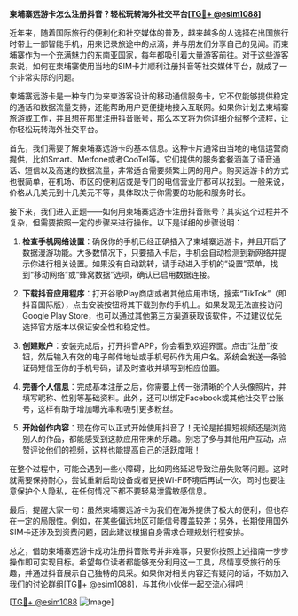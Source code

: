 **柬埔寨远游卡怎么注册抖音？轻松玩转海外社交平台[[TG💪+ @esim1088](https://t.me/s/esim1088)]**

近年来，随着国际旅行的便利化和社交媒体的普及，越来越多的人选择在出国旅行时带上一部智能手机，用来记录旅途中的点滴，并与朋友们分享自己的见闻。而柬埔寨作为一个充满魅力的东南亚国家，每年都吸引着大量游客前往。对于这些游客来说，如何在柬埔寨使用当地的SIM卡并顺利注册抖音等社交媒体平台，就成了一个非常实际的问题。

柬埔寨远游卡是一种专门为来柬游客设计的移动通信服务卡，它不仅能够提供稳定的通话和数据流量支持，还能帮助用户更便捷地接入互联网。如果你计划去柬埔寨旅游或工作，并且想在那里注册抖音账号，那么本文将为你详细介绍整个流程，让你轻松玩转海外社交平台。

首先，我们需要了解柬埔寨远游卡的基本信息。这种卡片通常由当地的电信运营商提供，比如Smart、Metfone或者CooTel等。它们提供的服务套餐涵盖了语音通话、短信以及高速的数据流量，非常适合需要频繁上网的用户。购买远游卡的方式也很简单，在机场、市区的便利店或是专门的电信营业厅都可以找到。一般来说，价格从几美元到十几美元不等，具体取决于你需要的功能和服务时长。

接下来，我们进入正题——如何用柬埔寨远游卡注册抖音账号？其实这个过程并不复杂，但需要按照一定的步骤来进行操作。以下是详细的步骤说明：

1. **检查手机网络设置**：确保你的手机已经正确插入了柬埔寨远游卡，并且开启了数据漫游功能。大多数情况下，只要插入卡后，手机会自动检测到新网络并提示你进行相关设置。如果没有自动跳转，请手动进入手机的“设置”菜单，找到“移动网络”或“蜂窝数据”选项，确认已启用数据连接。

2. **下载抖音应用程序**：打开谷歌Play商店或者其他应用市场，搜索“TikTok”（即抖音国际版），点击安装按钮将其下载到你的手机上。如果发现无法直接访问Google Play Store，也可以通过其他第三方渠道获取该软件，不过建议优先选择官方版本以保证安全性和稳定性。

3. **创建账户**：安装完成后，打开抖音APP，你会看到欢迎界面。点击“注册”按钮，然后输入有效的电子邮件地址或手机号码作为用户名。系统会发送一条验证码短信至你的手机号码，请及时查收并填写到相应位置。

4. **完善个人信息**：完成基本注册之后，你需要上传一张清晰的个人头像照片，并填写昵称、性别等基础资料。此外，还可以绑定Facebook或其他社交平台账号，这样有助于增加曝光率和吸引更多粉丝。

5. **开始创作内容**：现在你可以正式开始使用抖音了！无论是拍摄短视频还是浏览别人的作品，都能感受到这款应用带来的乐趣。别忘了多与其他用户互动，点赞评论他们的视频，这样也能提高自己的活跃度哦！

在整个过程中，可能会遇到一些小障碍，比如网络延迟导致注册失败等问题。这时就需要保持耐心，尝试重新启动设备或者更换Wi-Fi环境后再试一次。同时也要注意保护个人隐私，在任何情况下都不要轻易泄露敏感信息。

最后，提醒大家一句：虽然柬埔寨远游卡为我们在海外提供了极大的便利，但也存在一定的局限性。例如，在某些偏远地区可能信号覆盖较差；另外，长期使用国外SIM卡还涉及到资费问题，因此建议根据自身需求合理规划行程安排。

总之，借助柬埔寨远游卡成功注册抖音账号并非难事，只要你按照上述指南一步步操作即可实现目标。希望每位读者都能够充分利用这一工具，尽情享受旅行的乐趣，并通过抖音展示自己独特的风采。如果你对相关内容还有疑问的话，不妨加入我们的讨论群组[[TG💪+ @esim1088](https://t.me/s/esim1088)]，与其他小伙伴一起交流心得吧！

[[TG💪+ @esim1088](https://t.me/s/esim1088) ![Image](https://i.postimg.cc/4NQfJmqS/Snipaste-2025-05-13-00-14-12.png)]